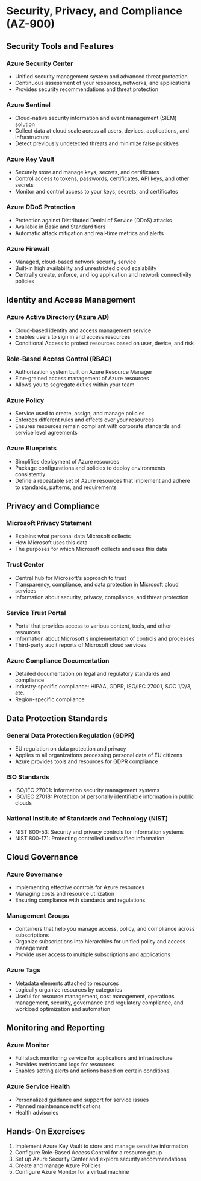 # Security, Privacy, and Compliance (AZ-900)

## Security Tools and Features

### Azure Security Center
- Unified security management system and advanced threat protection
- Continuous assessment of your resources, networks, and applications
- Provides security recommendations and threat protection

### Azure Sentinel
- Cloud-native security information and event management (SIEM) solution
- Collect data at cloud scale across all users, devices, applications, and infrastructure
- Detect previously undetected threats and minimize false positives

### Azure Key Vault
- Securely store and manage keys, secrets, and certificates
- Control access to tokens, passwords, certificates, API keys, and other secrets
- Monitor and control access to your keys, secrets, and certificates

### Azure DDoS Protection
- Protection against Distributed Denial of Service (DDoS) attacks
- Available in Basic and Standard tiers
- Automatic attack mitigation and real-time metrics and alerts

### Azure Firewall
- Managed, cloud-based network security service
- Built-in high availability and unrestricted cloud scalability
- Centrally create, enforce, and log application and network connectivity policies

## Identity and Access Management

### Azure Active Directory (Azure AD)
- Cloud-based identity and access management service
- Enables users to sign in and access resources
- Conditional Access to protect resources based on user, device, and risk

### Role-Based Access Control (RBAC)
- Authorization system built on Azure Resource Manager
- Fine-grained access management of Azure resources
- Allows you to segregate duties within your team

### Azure Policy
- Service used to create, assign, and manage policies
- Enforces different rules and effects over your resources
- Ensures resources remain compliant with corporate standards and service level agreements

### Azure Blueprints
- Simplifies deployment of Azure resources
- Package configurations and policies to deploy environments consistently
- Define a repeatable set of Azure resources that implement and adhere to standards, patterns, and requirements

## Privacy and Compliance

### Microsoft Privacy Statement
- Explains what personal data Microsoft collects
- How Microsoft uses this data
- The purposes for which Microsoft collects and uses this data

### Trust Center
- Central hub for Microsoft's approach to trust
- Transparency, compliance, and data protection in Microsoft cloud services
- Information about security, privacy, compliance, and threat protection

### Service Trust Portal
- Portal that provides access to various content, tools, and other resources
- Information about Microsoft's implementation of controls and processes
- Third-party audit reports of Microsoft cloud services

### Azure Compliance Documentation
- Detailed documentation on legal and regulatory standards and compliance
- Industry-specific compliance: HIPAA, GDPR, ISO/IEC 27001, SOC 1/2/3, etc.
- Region-specific compliance

## Data Protection Standards

### General Data Protection Regulation (GDPR)
- EU regulation on data protection and privacy
- Applies to all organizations processing personal data of EU citizens
- Azure provides tools and resources for GDPR compliance

### ISO Standards
- ISO/IEC 27001: Information security management systems
- ISO/IEC 27018: Protection of personally identifiable information in public clouds

### National Institute of Standards and Technology (NIST)
- NIST 800-53: Security and privacy controls for information systems
- NIST 800-171: Protecting controlled unclassified information

## Cloud Governance

### Azure Governance
- Implementing effective controls for Azure resources
- Managing costs and resource utilization
- Ensuring compliance with standards and regulations

### Management Groups
- Containers that help you manage access, policy, and compliance across subscriptions
- Organize subscriptions into hierarchies for unified policy and access management
- Provide user access to multiple subscriptions and applications

### Azure Tags
- Metadata elements attached to resources
- Logically organize resources by categories
- Useful for resource management, cost management, operations management, security, governance and regulatory compliance, and workload optimization and automation

## Monitoring and Reporting

### Azure Monitor
- Full stack monitoring service for applications and infrastructure
- Provides metrics and logs for resources
- Enables setting alerts and actions based on certain conditions

### Azure Service Health
- Personalized guidance and support for service issues
- Planned maintenance notifications
- Health advisories

## Hands-On Exercises

1. Implement Azure Key Vault to store and manage sensitive information
2. Configure Role-Based Access Control for a resource group
3. Set up Azure Security Center and explore security recommendations
4. Create and manage Azure Policies
5. Configure Azure Monitor for a virtual machine